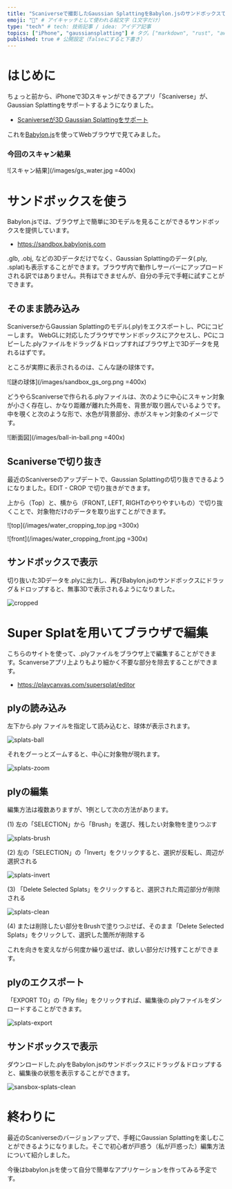 ```yaml
---
title: "Scaniverseで撮影したGaussian SplattingをBabylon.jsのサンドボックスで表示させるまで" # 記事のタイトル
emoji: "🥽" # アイキャッチとして使われる絵文字（1文字だけ）
type: "tech" # tech: 技術記事 / idea: アイデア記事
topics: ["iPhone", "gaussiansplatting"] # タグ。["markdown", "rust", "aws"]のように指定する
published: true # 公開設定（falseにすると下書き）
---
```


# はじめに

ちょっと前から、iPhoneで3Dスキャンができるアプリ「Scaniverse」が、Gaussian Splattingをサポートするようになりました。

- [Scaniverseが3D Gaussian Splattingをサポート](https://nianticlabs.com/news/scsniverse-3dgaussian?hl=ja)

これを[Babylon.js](https://www.babylonjs.com)を使ってWebブラウザで見てみました。

### 今回のスキャン結果

![スキャン結果](/images/gs_water.jpg =400x)


# サンドボックスを使う

Babylon.jsでは、ブラウザ上で簡単に3Dモデルを見ることができるサンドボックスを提供しています。

- https://sandbox.babylonjs.com

.glb, .obj, などの3Dデータだけでなく、Gaussian Splattingのデータ(.ply, .splat)も表示することができます。ブラウザ内で動作しサーバーにアップロードされる訳ではありません。共有はできませんが、自分の手元で手軽に試すことができます。


## そのまま読み込み

ScaniverseからGaussian Splattingのモデル(.ply)をエクスポートし、PCにコピーします。
WebGLに対応したブラウザでサンドボックスにアクセスし、PCにコピーした.plyファイルをドラッグ＆ドロップすればブラウザ上で3Dデータを見れるはずです。

ところが実際に表示されるのは、こんな謎の球体です。


![謎の球体](/images/sandbox_gs_org.png =400x)

どうやらScaniverseで作られる.plyファイルは、次のように中心にスキャン対象が小さく存在し、かなり距離が離れた外周を、背景が取り囲んでいるようです。中を覗くと次のような形で、水色が背景部分、赤がスキャン対象のイメージです。

![断面図](/images/ball-in-ball.png =400x)


## Scaniverseで切り抜き

最近のScaniverseのアップデートで、Gaussian Splattingの切り抜きできるようになりました。EDIT - CROP で切り抜きができます。

上から（Top）と、横から（FRONT, LEFT, RIGHTのやりやすいもの）で切り抜くことで、対象物だけのデータを取り出すことができます。

![top](/images/water_cropping_top.jpg =300x)

![front](/images/water_cropping_front.jpg =300x)


## サンドボックスで表示

切り抜いた3Dデータを.plyに出力し、再びBabylon.jsのサンドボックスにドラッグ＆ドロップすると、無事3Dで表示されるようになりました。

![cropped](/images/sandbox_gs_cropcrop.png)


# Super Splatを用いてブラウザで編集

こちらのサイトを使って、.plyファイルをブラウザ上で編集することができます。Scanverseアプリ上よりもより細かく不要な部分を除去することができます。

- https://playcanvas.com/supersplat/editor

## plyの読み込み

左下から.ply ファイルを指定して読み込むと、球体が表示されます。

![splats-ball](/images/supersplat_ball.png)

それをグーっとズームすると、中心に対象物が現れます。

![splats-zoom](/images/supersplat_zoom.jpg)

## plyの編集

編集方法は複数ありますが、1例として次の方法があります。

(1) 左の「SELECTION」から「Brush」を選び、残したい対象物を塗りつぶす

  ![splats-brush](/images/supersplat_brush.png)

(2) 左の「SELECTION」の「Invert」をクリックすると、選択が反転し、周辺が選択される

  ![splats-invert](/images/supersplat_invert.png)


(3) 「Delete Selected Splats」をクリックすると、選択された周辺部分が削除される

  ![splats-clean](/images/supersplat_deleted.png)

(4) または削除したい部分をBrushで塗りつぶせば、そのまま「Delete Selected Splats」をクリックして、選択した箇所が削除する

これを向きを変えながら何度か繰り返せば、欲しい部分だけ残すことができます。

## plyのエクスポート

「EXPORT TO」の「Ply file」をクリックすれば、編集後の.plyファイルをダンロードすることができます。

![splats-export](/images/supersplat_export.jpg)

## サンドボックスで表示

ダウンロードした.plyをBabylon.jsのサンドボックスにドラッグ＆ドロップすると、編集後の状態を表示することができます。

![sansbox-splats-clean](/images/sansbox_after_supersplat.png)

# 終わりに

最近のScaniverseのバージョンアップで、手軽にGaussian Splattingを楽しむことができるようになりました。そこで初心者が戸惑う（私が戸惑った）編集方法について紹介しました。

今後はbabylon.jsを使って自分で簡単なアプリケーションを作ってみる予定です。

